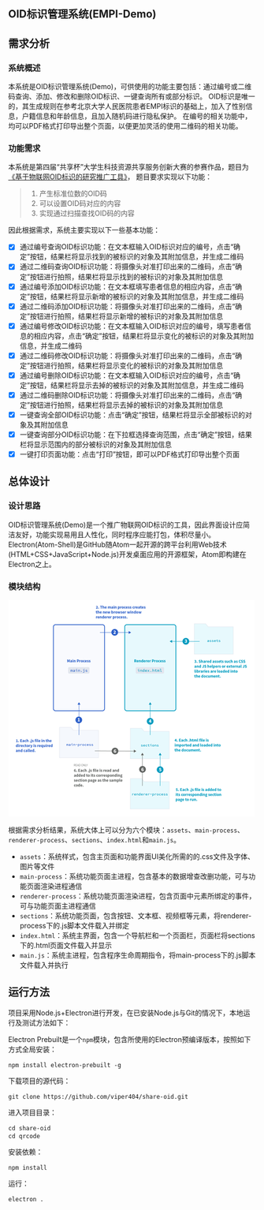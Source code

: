 ## OID标识管理系统(EMPI-Demo)

## 需求分析

### 系统概述

本系统是OID标识管理系统(Demo)，可供使用的功能主要包括：通过编号或二维码查询、添加、修改和删除OID标识、一键查询所有或部分标识。
OID标识是唯一的，其生成规则在参考北京大学人民医院患者EMPI标识的基础上，加入了性别信息，户籍信息和年龄信息，且加入随机码进行隐私保护。
在编号的相关功能中，均可以PDF格式打印导出整个页面，以便更加灵活的使用二维码的相关功能。

### 功能需求

本系统是第四届“共享杯”大学生科技资源共享服务创新大赛的参赛作品，题目为[《基于物联网OID标识的研究推广工具》](http://share.escience.gov.cn/index/competitiontopic_topicDetail.action?topicId=303)，
题目要求实现以下功能：

> 1. 产生标准位数的OID码
> 2. 可以设置OID码对应的内容
> 3. 实现通过扫描查找OID码的内容

因此根据需求，系统主要实现以下一些基本功能：

- [x] 通过编号查询OID标识功能：在文本框输入OID标识对应的编号，点击“确定”按钮，结果栏将显示找到的被标识的对象及其附加信息，并生成二维码
- [x] 通过二维码查询OID标识功能：将摄像头对准打印出来的二维码，点击“确定”按钮进行拍照，结果栏将显示找到的被标识的对象及其附加信息
- [x] 通过编号添加OID标识功能：在文本框填写患者信息的相应内容，点击“确定”按钮，结果栏将显示新增的被标识的对象及其附加信息，并生成二维码
- [x] 通过二维码添加OID标识功能：将摄像头对准打印出来的二维码，点击“确定”按钮进行拍照，结果栏将显示新增的被标识的对象及其附加信息
- [x] 通过编号修改OID标识功能：在文本框输入OID标识对应的编号，填写患者信息的相应内容，点击“确定”按钮，结果栏将显示变化的被标识的对象及其附加信息，并生成二维码
- [x] 通过二维码修改OID标识功能：将摄像头对准打印出来的二维码，点击“确定”按钮进行拍照，结果栏将显示变化的被标识的对象及其附加信息
- [x] 通过编号删除OID标识功能：在文本框输入OID标识对应的编号，点击“确定”按钮，结果栏将显示去掉的被标识的对象及其附加信息，并生成二维码
- [x] 通过二维码删除OID标识功能：将摄像头对准打印出来的二维码，点击“确定”按钮进行拍照，结果栏将显示去掉的被标识的对象及其附加信息
- [x] 一键查询全部OID标识功能：点击“确定”按钮，结果栏将显示全部被标识的对象及其附加信息
- [x] 一键查询部分OID标识功能：在下拉框选择查询范围，点击“确定”按钮，结果栏将显示范围内的部分被标识的对象及其附加信息
- [x] 一键打印页面功能：点击“打印”按钮，即可以PDF格式打印导出整个页面

## 总体设计

### 设计思路

OID标识管理系统(Demo)是一个推广物联网OID标识的工具，因此界面设计应简洁友好，功能实现易用且人性化，同时程序应能打包，体积尽量小。
Electron(Atom-Shell)是GitHub随Atom一起开源的跨平台利用Web技术(HTML+CSS+JavaScript+Node.js)开发桌面应用的开源框架，Atom即构建在Electron之上。

### 模块结构

![diagram](assets/img/diagram.png)

根据需求分析结果，系统大体上可以分为六个模块：`assets`、`main-process`、`renderer-process`、`sections`、`index.html`和`main.js`。

* `assets`：系统样式，包含主页面和功能界面UI美化所需的的.css文件及字体、图片等文件
* `main-process`：系统功能页面主进程，包含基本的数据增查改删功能，可与功能页面渲染进程通信
* `renderer-process`：系统功能页面渲染进程，包含页面中元素所绑定的事件，可与功能页面主进程通信
* `sections`：系统功能页面，包含按钮、文本框、视频框等元素，将renderer-process下的.js脚本文件载入并绑定
* `index.html`：系统主界面，包含一个导航栏和一个页面栏，页面栏将sections下的.html页面文件载入并显示
* `main.js`：系统主进程，包含程序生命周期指令，将main-process下的.js脚本文件载入并执行

## 运行方法

项目采用Node.js+Electron进行开发，在已安装Node.js与Git的情况下，本地运行及测试方法如下：

Electron Prebuilt是一个`npm`模块，包含所使用的Electron预编译版本，按照如下方式全局安装：

```
npm install electron-prebuilt -g
```

下载项目的源代码：

```
git clone https://github.com/viper404/share-oid.git
```

进入项目目录：

```
cd share-oid
cd qrcode
```

安装依赖：

```
npm install
```

运行：

```
electron .
```

